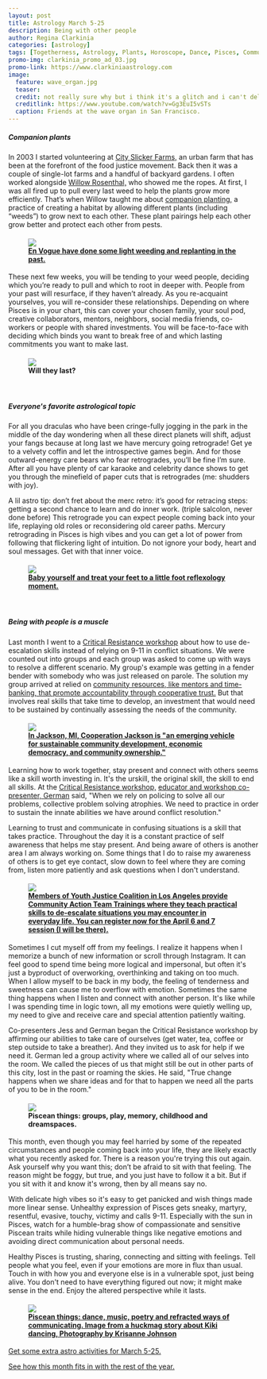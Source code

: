 ```yaml
---
layout: post
title: Astrology March 5-25
description: Being with other people
author: Regina Clarkinia
categories: [astrology]
tags: [Togetherness, Astrology, Plants, Horoscope, Dance, Pisces, Community, California, poc]
promo-img: clarkinia_promo_ad_03.jpg
promo-link: https://www.clarkiniaastrology.com
image:
  feature: wave_organ.jpg
  teaser:
  credit: not really sure why but i think it's a glitch and i can't delete this with the forwd slash or all hell breaks loose so i leave this here ya know/.
  creditlink: https://www.youtube.com/watch?v=Gg3EuI5vSTs
  caption: Friends at the wave organ in San Francisco.
---
```

<h5>Companion plants</h5>
In 2003 I started volunteering at <a href="http://www.cityslickerfarms.org">City Slicker Farms,</a> an urban farm that has been at the forefront of the food justice movement. Back then it was a couple of single-lot farms and a handful of backyard gardens. I often worked alongside <a href="https://www.worldcat.org/title/essential-urban-farmer/oclc/781618683">Willow Rosenthal,</a> who showed me the ropes. At first, I was all fired up to pull every last weed to help the plants grow more efficiently. That’s when Willow taught me about <a href="https://www.farmersalmanac.com/companion-planting-guide-31301">companion planting,</a> a practice of creating a habitat by allowing different plants (including “weeds”) to grow next to each other. These plant pairings help each other grow better and protect each other from pests.

<figure>
<h4>
<a href="https://www.youtube.com/watch?v=liT8cILFAV4"><img src="https://www.queerauntie.com/assets/img/envogue_dance.jpg">
<figcaption>
En Vogue have done some light weeding and replanting in the past.
</figcaption>
</a>
</h4>
</figure>

These next few weeks, you will be tending to your weed people, deciding which you’re ready to pull and which to root in deeper with. People from your past will resurface, if they haven’t already. As you re-acquaint yourselves, you will re-consider these relationships. Depending on where Pisces is in your chart, this can cover your chosen family, your soul pod, creative collaborators, mentors, neighbors, social media friends, co-workers or people with shared investments. You will be face-to-face with deciding which binds you want to break free of and which lasting commitments you want to make last.

<figure>
<h4>
<img src="https://www.queerauntie.com/assets/img/car_smoker.jpg">
<figcaption>
Will they last?
</figcaption>
</h4>
</figure>
<br>

<h5>Everyone's favorite astrological topic</h5>
For all you draculas who have been cringe-fully jogging in the park in the middle of the day wondering when all these direct planets will shift, adjust your fangs because at long last we have mercury going retrograde! Get ye to a velvety coffin and let the introspective games begin. And for those outward-energy care bears who fear retrogrades, you’ll be fine I’m sure. After all you have plenty of car karaoke and celebrity dance shows to get you through the minefield of paper cuts that is retrogrades (me: shudders with joy).

A lil astro tip: don’t fret about the merc retro: it’s good for retracing steps: getting a second chance to learn and do inner work. (triple salcolon, never done before) This retrograde you can expect people coming back into your life, replaying old roles or reconsidering old career paths. Mercury retrograding in Pisces is high vibes and you can get a lot of power from following that flickering light of intuition. Do not ignore your body, heart and soul messages. Get with that inner voice.

<figure>
<h4>
<a href="https://www.queerauntie.com/assets/img/rainbow_reflex.jpeg"><img src="https://www.queerauntie.com/assets/img/baby_foot.jpg">
<figcaption>
Baby yourself and treat your feet to a little foot reflexology moment.
</figcaption>
</a>
</h4>
</figure>
<br>

<h5>Being with people is a muscle</h5>
Last month I went to a <a href="http://criticalresistance.org/abolition-of-policing-workshop/">Critical Resistance workshop</a> about how to use de-escalation skills instead of relying on 9-11 in conflict situations. We were counted out into groups and each group was asked to come up with ways to resolve a different scenario. My group's example was getting in a fender bender with somebody who was just released on parole. The solution my group arrived at relied on <a href="https://compression.org/jackson-rising-kali-akuno-ajamu-nangwaya/">community resources, like mentors and time-banking, that promote accountability through cooperative trust.</a> But that involves real skills that take time to develop, an investment that would need to be sustained by continually assessing the needs of the community.

<figure>
<h4>
<a href="https://cooperationjackson.org"><img src="https://www.queerauntie.com/assets/img/cooperation.jpg">
<figcaption>
In Jackson, MI, Cooperation Jackson is "an emerging vehicle for sustainable community development, economic democracy, and community ownership."
</figcaption>
</a>
</h4>
</figure>

Learning how to work together, stay present and connect with others seems like a skill worth investing in. It's the urskill, the original skill, the skill to end all skills. At the <a href="http://criticalresistance.org/abolition-of-policing-workshop/">Critical Resistance workshop,</a> <a href="http://www.gmgallardo.com/contact.html">educator and workshop co-presenter, German</a> said, "When we rely on policing to solve all our problems, collective problem solving atrophies. We need to practice in order to sustain the innate abilities we have around conflict resolution."

Learning to trust and communicate in confusing situations is a skill that takes practice. Throughout the day it is a constant practice of self awareness that helps me stay present. And being aware of others is another area I am always working on. Some things that I do to raise my awareness of others is to get eye contact, slow down to feel where they are coming from, listen more patiently and ask questions when I don't understand.

<figure>
<h4>
<a href="https://www.eventbrite.com/e/community-action-team-training-tickets-56730361037"><img src="https://www.queerauntie.com/assets/img/yjc_skits.jpg">
<figcaption>
Members of Youth Justice Coalition in Los Angeles provide Community Action Team Trainings where they teach practical skills to de-escalate situations you may encounter in everyday life. You can register now for the April 6 and 7 session (I will be there).
</figcaption>
</a>
</h4>
</figure>

Sometimes I cut myself off from my feelings. I realize it happens when I memorize a bunch of new information or scroll through Instagram. It can feel good to spend time being more logical and impersonal, but often it's just a byproduct of overworking, overthinking and taking on too much. When I allow myself to be back in my body, the feeling of tenderness and sweetness can cause me to overflow with emotion. Sometimes the same thing happens when I listen and connect with another person. It's like while I was spending time in logic town, all my emotions were quietly welling up, my need to give and receive care and special attention patiently waiting.

Co-presenters Jess and German began the Critical Resistance workshop by affirming our abilities to take care of ourselves (get water, tea, coffee or step outside to take a breather). And they invited us to ask for help if we need it. German led a group activity where we called all of our selves into the room. We called the pieces of us that might still be out in other parts of this city, lost in the past or roaming the skies. He said, "True change happens when we share ideas and for that to happen we need all the parts of you to be in the room."

<figure>
<h4>
<img src="https://www.queerauntie.com/assets/img/eighties_neighborkids.jpg">
<figcaption>
Piscean things: groups, play, memory, childhood and dreamspaces.
</figcaption>
</h4>
</figure>

This month, even though you may feel harried by some of the repeated circumstances and people coming back into your life, they are likely exactly what you recently asked for. There is a reason you're trying this out again. Ask yourself why you want this; don’t be afraid to sit with that feeling. The reason might be foggy, but true, and you just have to follow it a bit. But if you sit with it and know it's wrong, then by all means say no.

With delicate high vibes so it's easy to get panicked and wish things made more linear sense. Unhealthy expression of Pisces gets sneaky, martyry, resentful, evasive, touchy, victimy and calls 9-11. Especially with the sun in Pisces, watch for a humble-brag show of compassionate and sensitive Piscean traits while hiding vulnerable things like negative emotions and avoiding direct communication about personal needs.

Healthy Pisces is trusting, sharing, connecting and sitting with feelings. Tell people what you feel, even if your emotions are more in flux than usual. Touch in with how you and everyone else is in a vulnerable spot, just being alive. You don't need to have everything figured out now; it might make sense in the end. Enjoy the altered perspective while it lasts.

<figure>
<h4>
<a href="https://www.huckmag.com/art-and-culture/kiki-vogue-radical-identity-social-change/"><img src="https://www.queerauntie.com/assets/img/kiki_limbsdance.jpg">
<figcaption>
Piscean things: dance, music, poetry and refracted ways of communicating. Image from a huckmag story about Kiki dancing, Photography by Krisanne Johnson
</figcaption>
</a>
</h4>
</figure>


<a href="https://www.queerauntie.com/astrology/astro-activities-march">Get some extra astro activities for March 5-25.</a>

<a href="https://www.queerauntie.com/astrology/zoom-out-2019">See how this month fits in with the rest of the year.</a>
